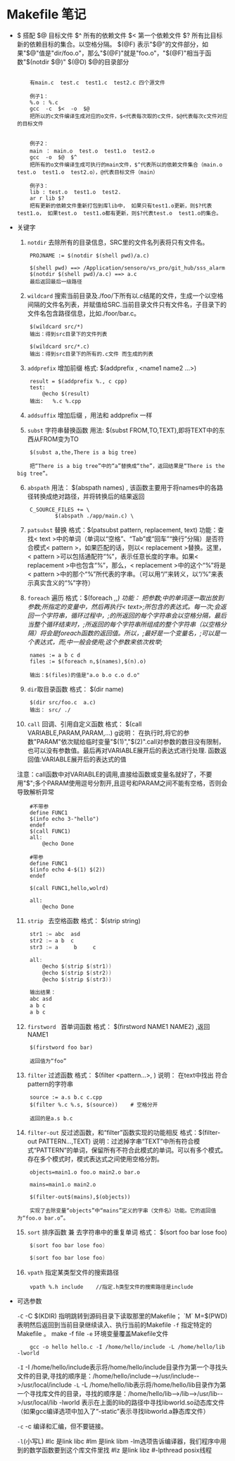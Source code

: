 # Makefile 笔记
* $ 搭配
    $@      目标文件 
    $^      所有的依赖文件
    $<      第一个依赖文件
    $?      所有比目标新的依赖目标的集合。以空格分隔。
    $(@F)   表示"$@"的文件部分，如果"$@"值是"dir/foo.o"，那么"$(@F)"就是"foo.o"，"$(@F)"相当于函数"$(notdir $@)"
    $(@D)   $@的目录部分

    ```demo

        有main.c  test.c  test1.c  test2.c 四个源文件

        例子1：
        %.o : %.c
        gcc  -c  $<  -o  $@
        把所以的c文件编译生成对应的o文件，$<代表每次取的c文件，$@代表每次c文件对应的目标文件


        例子2：
        main ： main.o  test.o  test1.o  test2.o
        gcc  -o  $@  $^
        把所有的o文件编译生成可执行的main文件，$^代表所以的依赖文件集合（main.o  test.o  test1.o  test2.o），@代表目标文件（main）

        例子3：
        lib : test.o  test1.o  test2.
        ar r lib $?
        把有更新的依赖文件重新打包到库lib中， 如果只有test1.o更新，则$?代表test1.o， 如果test.o  test1.o都有更新，则$?代表test.o  test1.o的集合。
    ```

* 关键字
    1. `notdir`   去除所有的目录信息，SRC里的文件名列表将只有文件名。
    ```demo
        PROJNAME := $(notdir $(shell pwd)/a.c)

        $(shell pwd) ==> /Application/sensoro/vs_pro/git_hub/sss_alarm
        $(notdir $(shell pwd)/a.c) ==> a.c
        最后返回最后一级路径
    ```

    2. `wildcard` 搜索当前目录及./foo/下所有以.c结尾的文件，生成一个以空格间隔的文件名列表，并赋值给SRC.当前目录文件只有文件名，子目录下的文件名包含路径信息，比如./foor/bar.c。
    ```
        $(wildcard src/*)
        输出：得到src目录下的文件列表

        $(wildcard src/*.c)
        输出：得到src目录下的所有的.c文件 而生成的列表
    ```

    3. `addprefix` 增加前缀 
        格式:   $(addprefix <prefix>, <name1 name2 ...>)
    ```demo
        result = $(addprefix %., c cpp)
        test:
            @echo $(result)
        输出:   %.c %.cpp
    ```

    4. `addsuffix` 增加后缀 ，用法和 addprefix 一样

    5. `subst` 字符串替换函数
    用法:   $(subst FROM,TO,TEXT),即将TEXT中的东西从FROM变为TO
    ```demo
        $(subst a,the,There is a big tree)
        
        把“There is a big tree”中的“a”替换成“the”，返回结果是“There is the big tree”。
    ```

    6. `abspath`
    用法： $(abspath names)  , 该函数主要用于将names中的各路径转换成绝对路径，并将转换后的结果返回
    ```demo
        C_SOURCE_FILES += \
                $(abspath ./app/main.c) \
    ```

    7. `patsubst` 替换
    格式：$(patsubst pattern, replacement, text)
    功能：查找< text >中的单词（单词以“空格”、“Tab”或“回车”“换行”分隔）是否符合模式< pattern >，如果匹配的话，则以< replacement >替换。这里，< pattern >可以包括通配符“%”，表示任意长度的字串。如果< replacement >中也包含“%”，那么，< replacement >中的这个“%”将是< pattern >中的那个“%”所代表的字串。（可以用“/”来转义，以“/%”来表示真实含义的“%”字符）

    8. `foreach` 遍历
    格式：$(foreach <var>,<list>,<text>)
    功能： 把参数<list>;中的单词逐一取出放到参数<var>;所指定的变量中，然后再执行< text>;所包含的表达式。每一次<text>;会返回一个字符串，循环过程中，<text>;的所返回的每个字符串会以空格分隔，最后当整个循环结束时，<text>;所返回的每个字符串所组成的整个字符串（以空格分隔）将会是foreach函数的返回值。所以，<var>;最好是一个变量名，<list>;可以是一个表达式，而<text>;中一般会使用<var>;这个参数来依次枚举<list>;
    ```demo
        names := a b c d
        files := $(foreach n,$(names),$(n).o)

        输出：$(files)的值是"a.o b.o c.o d.o"
    ```

    9. `dir`取目录函数
    格式： $(dir name)
    ```demo
        $(dir src/foo.c  a.c)
        输出： src/ ./
    ```

    10. `call` 回调、引用自定义函数
    格式： $(call VARIABLE,PARAM,PARAM,...)
    g说明： 在执行时,将它的参数"PARAM"依次赋给临时变量"$(1)","$(2)".call对参数的数目没有限制，也可以没有参数值。最后再对VARIABLE展开后的表达式进行处理.
    函数返回值:VARIABLE展开后的表达式的值

    注意：call函数中对VARIABLE的调用,直接给函数或变量名就好了，不要用"$";多个PARAM使用逗号分割开,且逗号和PARAM之间不能有空格，否则会导致解析异常
    ```demo
        #不带参
        define FUNC1
        $(info echo 3-"hello")
        endef
        $(call FUNC1)
        all:
            @echo Done

        #带参
        define FUNC1
        $(info echo 4-$(1) $(2))
        endef

        $(call FUNC1,hello,wolrd)

        all:
            @echo Done    
    ```

    11. `strip ` 去空格函数
    格式： $(strip string)
    ```C
        str1 := abc  asd
        str2 := a b  c
        str3 := a     b     c

        all:
            @echo $(strip $(str1))
            @echo $(strip $(str2))
            @echo $(strip $(str3))

        输出结果：
        abc asd
        a b c
        a b c
    ```

    12. `firstword ` 首单词函数
    格式： $(firstword NAME1 NAME2) ,返回NAME1
    ```demo
        $(firstword foo bar) 

        返回值为“foo”
    ```

    13. `filter` 过滤函数
    格式： $(filter <pattern...>,<text> )
    说明： 在text中找出 符合pattern的字符串
    ```demo
        source := a.s b.c c.cpp
        $(filter %.c %.s, $(source))    # 空格分开

        返回的是a.s b.c
    ```

    14. `filter-out` 反过滤函数，和“filter”函数实现的功能相反
    格式：$(filter-out PATTERN…,TEXT)
    说明：过滤掉字串“TEXT”中所有符合模式“PATTERN”的单词，保留所有不符合此模式的单词。可以有多个模式。存在多个模式时，模式表达式之间使用空格分割。
    ```demo
        objects=main1.o foo.o main2.o bar.o 

        mains=main1.o main2.o

        $(filter-out$(mains),$(objects))

        实现了去除变量“objects”中“mains”定义的字串（文件名）功能。它的返回值为“foo.o bar.o”。
    ```

    15. `sort` 排序函数 兼 去字符串中的重复单词
    格式： $(sort foo bar lose foo)
    ```C
        $(sort foo bar lose foo) 

        $(sort foo bar lose foo) 
    ```

    16. `vpath` 指定某类型文件的搜索路径
    ```demo
        vpath %.h include    //指定.h类型文件的搜索路径是include
    ```

* 可选参数

    `-C`    -C $(KDIR) 指明跳转到源码目录下读取那里的Makefile；
    `M`     M=$(PWD) 表明然后返回到当前目录继续读入、执行当前的Makefile
    `-f`    指定特定的Makefile 。 make -f file
    `-e`    环境变量覆盖Makefile文件

    ```demo
        gcc -o hello hello.c -I /home/hello/include -L /home/hello/lib -lworld
    ```
    `-I`     -I /home/hello/include表示将/home/hello/include目录作为第一个寻找头文件的目录,寻找的顺序是：/home/hello/include-->/usr/include-->/usr/local/include
    `-L`     -L /home/hello/lib表示将/home/hello/lib目录作为第一个寻找库文件的目录，寻找的顺序是：/home/hello/lib-->/lib-->/usr/lib-->/usr/local/lib
            -lworld 表示在上面的lib的路径中寻找libworld.so动态库文件（如果gcc编译选项中加入了“-static”表示寻找libworld.a静态库文件）

    `-c`      -c 编译和汇编，但不要链接。

    `-l`(小写L)     #lc 是link libc
                    #lm 是link libm	-lm选项告诉编译器，我们程序中用到的数学函数要到这个库文件里找
                    #lz 是link libz 
                    #-lpthread posix线程 
